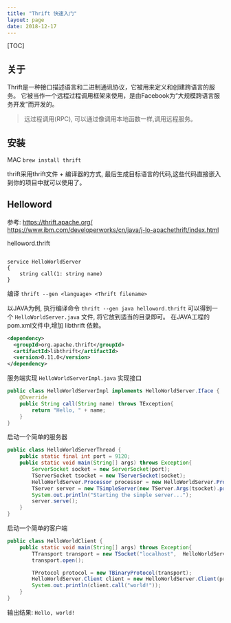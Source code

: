 ```yaml
---
title: "Thrift 快速入门"
layout: page
date: 2018-12-17
---
```

[TOC]

## 关于
Thrift是一种接口描述语言和二进制通讯协议，它被用来定义和创建跨语言的服务。
它被当作一个远程过程调用框架来使用，是由Facebook为“大规模跨语言服务开发”而开发的。

> 远过程调用(RPC), 可以通过像调用本地函数一样,调用远程服务。

## 安装
MAC `brew install thrift`

thrift采用thrift文件 + 编译器的方式, 最后生成目标语言的代码,这些代码直接嵌入到你的项目中就可以使用了。

## Helloword
参考: <https://thrift.apache.org/> <https://www.ibm.com/developerworks/cn/java/j-lo-apachethrift/index.html>

helloword.thrift

```thrift

service HelloWorldServer
{
    string call(1: string name)
}
```


编译 `thrift --gen <language> <Thrift filename>`

以JAVA为例, 执行编译命令 `thrift --gen java helloword.thrift` 可以得到一个 `HelloWorldServer.java` 文件, 将它放到适当的目录即可。
在JAVA工程的pom.xml文件中,增加 libthrift 依赖。

```xml
<dependency>
  <groupId>org.apache.thrift</groupId>
  <artifactId>libthrift</artifactId>
  <version>0.11.0</version>
</dependency>
```

服务端实现 `HelloWorldServerImpl.java` 实现接口

```java
public class HelloWorldServerImpl implements HelloWorldServer.Iface {
    @Override
    public String call(String name) throws TException{
        return "Hello, " + name;
    }
}
```

启动一个简单的服务器

```java
public class HelloWorldServerThread {
    public static final int port = 9120;
    public static void main(String[] args) throws Exception{
        ServerSocket socket = new ServerSocket(port);
        TServerSocket tsocket = new TServerSocket(socket);
        HelloWorldServer.Processor processor = new HelloWorldServer.Processor(new HelloWorldServerImpl());
        TServer server = new TSimpleServer(new TServer.Args(tsocket).processor(processor));
        System.out.println("Starting the simple server...");
        server.serve();
    }
}
```

启动一个简单的客户端

```java
public class HelloWorldClient {
    public static void main(String[] args) throws Exception{
        TTransport transport = new TSocket("localhost",  HelloWorldServerThread.port);
        transport.open();

        TProtocol protocol = new TBinaryProtocol(transport);
        HelloWorldServer.Client client = new HelloWorldServer.Client(protocol);
        System.out.println(client.call("world!"));
    }
}
```

输出结果: `Hello, world!`


